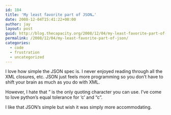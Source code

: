 ```yaml
---
id: 184
title: 'My least favorite part of JSON…'
date: 2008-12-04T15:41:22+00:00
author: jay
layout: post
guid: http://blog.thecapacity.org/2008/12/04/my-least-favorite-part-of-json/
permalink: /2008/12/04/my-least-favorite-part-of-json/
categories:
  - code
  - frustration
  - uncategorized
---
```

I love how simple the JSON spec is. I never enjoyed reading through all the XML closures, etc. JSON just feels more programming so you don’t have to shift your brain as much as you do with XML.

However, I hate that ” is the only quoting character you can use. I’ve come to love python’s equal tolerance for ‘c’ and “c”.

I like that JSON’s simple but wish it was simply more accommodating.

